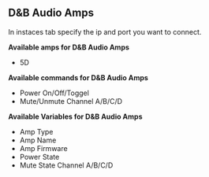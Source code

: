 ## D&B Audio Amps

In instaces tab specify the ip and port you want to connect.

**Available amps for D&B Audio Amps**
- 5D

**Available commands for D&B Audio Amps**

- Power On/Off/Toggel
- Mute/Unmute Channel A/B/C/D


**Available Variables for D&B Audio Amps**

- Amp Type
- Amp Name
- Amp Firmware
- Power State
- Mute State Channel A/B/C/D